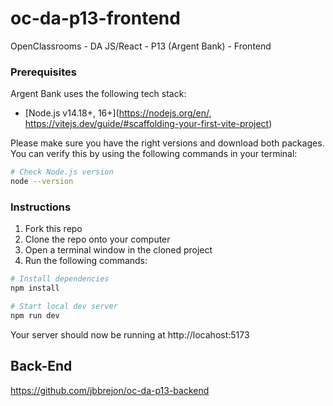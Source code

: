 # oc-da-p13-frontend
OpenClassrooms - DA JS/React - P13 (Argent Bank) - Frontend

### Prerequisites

Argent Bank uses the following tech stack:

- [Node.js v14.18+, 16+](https://nodejs.org/en/, https://vitejs.dev/guide/#scaffolding-your-first-vite-project)

Please make sure you have the right versions and download both packages. You can verify this by using the following commands in your terminal:

```bash
# Check Node.js version
node --version
```

### Instructions

1. Fork this repo
1. Clone the repo onto your computer
1. Open a terminal window in the cloned project
1. Run the following commands:

```bash
# Install dependencies
npm install

# Start local dev server
npm run dev
```

Your server should now be running at http://locahost:5173

## Back-End

https://github.com/jbbrejon/oc-da-p13-backend